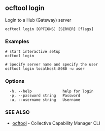 ## ocftool login

Login to a Hub (Gateway) server

```
ocftool login [OPTIONS] [SERVER] [flags]
```

### Examples

```
# start interactive setup
ocftool login

# Specify server name and specify the user
ocftool login localhost:8080 -u user

```

### Options

```
  -h, --help              help for login
  -p, --password string   Password
  -u, --username string   Username
```

### SEE ALSO

* [ocftool](ocftool.md)	 - Collective Capability Manager CLI


